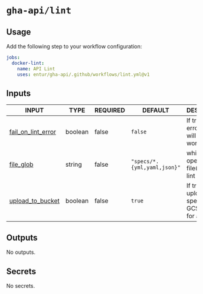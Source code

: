 # `gha-api/lint`

## Usage

Add the following step to your workflow configuration:

```yml
jobs:
  docker-lint:
    name: API Lint
    uses: entur/gha-api/.github/workflows/lint.yml@v1
```

## Inputs

<!-- AUTO-DOC-INPUT:START - Do not remove or modify this section -->

|                                         INPUT                                          |  TYPE   | REQUIRED |           DEFAULT           |                               DESCRIPTION                               |
|----------------------------------------------------------------------------------------|---------|----------|-----------------------------|-------------------------------------------------------------------------|
| <a name="input_fail_on_lint_error"></a>[fail_on_lint_error](#input_fail_on_lint_error) | boolean |  false   |           `false`           |           If true, a lint error <br>will fail the workflow.             |
|              <a name="input_file_glob"></a>[file_glob](#input_file_glob)               | string  |  false   | `"specs/*.{yml,yaml,json}"` |                 which openAPI 3.x file(s) to <br>lint                   |
|    <a name="input_upload_to_bucket"></a>[upload_to_bucket](#input_upload_to_bucket)    | boolean |  false   |           `true`            | If true, will upload the <br>spec(s) to a GCS bucket <br>for analytics  |

<!-- AUTO-DOC-INPUT:END -->

## Outputs

<!-- AUTO-DOC-OUTPUT:START - Do not remove or modify this section -->
No outputs.
<!-- AUTO-DOC-OUTPUT:END -->

## Secrets

<!-- AUTO-DOC-SECRETS:START - Do not remove or modify this section -->
No secrets.
<!-- AUTO-DOC-SECRETS:END -->
